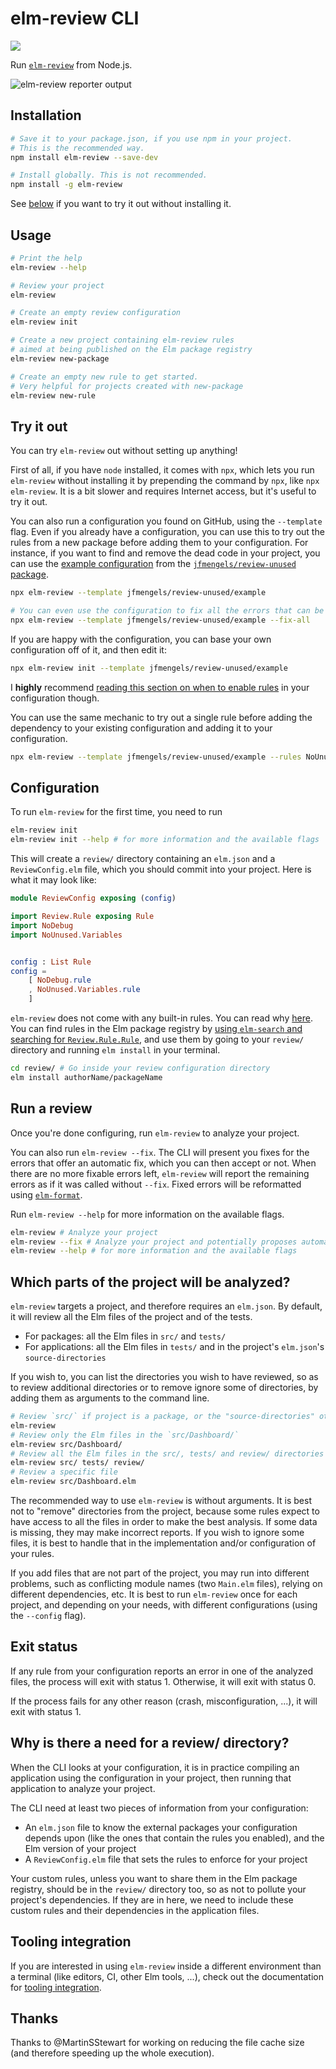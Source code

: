 # elm-review CLI

![](https://travis-ci.com/jfmengels/node-elm-review.svg?branch=master)

Run [`elm-review`] from Node.js.

![elm-review reporter output](https://github.com/jfmengels/node-elm-review/blob/master/documentation/images/elm-review-report.png?raw=true)

## Installation

```bash
# Save it to your package.json, if you use npm in your project.
# This is the recommended way.
npm install elm-review --save-dev

# Install globally. This is not recommended.
npm install -g elm-review
```

See [below](#try-it-out) if you want to try it out without installing it.

## Usage

```bash
# Print the help
elm-review --help       

# Review your project
elm-review              

# Create an empty review configuration
elm-review init         

# Create a new project containing elm-review rules
# aimed at being published on the Elm package registry
elm-review new-package  

# Create an empty new rule to get started.
# Very helpful for projects created with new-package
elm-review new-rule     
```

## Try it out

You can try `elm-review` out without setting up anything!

First of all, if you have `node` installed, it comes with `npx`, which lets you run `elm-review` without installing it by prepending the command by `npx`, like `npx elm-review`. It is a bit slower and requires Internet access, but it's useful to try it out.

You can also run a configuration you found on GitHub, using the `--template` flag. Even if you already have a configuration, you can use this to try out the rules from a new package before adding them to your configuration.
For instance, if you want to find and remove the dead code in your project, you can use the [example configuration](https://github.com/jfmengels/review-unused/tree/master/example) from the [`jfmengels/review-unused` package](https://package.elm-lang.org/packages/jfmengels/review-unused/latest/).

```bash
npx elm-review --template jfmengels/review-unused/example

# You can even use the configuration to fix all the errors that can be auto-fixed.
npx elm-review --template jfmengels/review-unused/example --fix-all
```

If you are happy with the configuration, you can base your own configuration off of it, and then edit it:

```bash
npx elm-review init --template jfmengels/review-unused/example
```

I **highly** recommend [reading this section on when to enable rules](https://package.elm-lang.org/packages/jfmengels/elm-review/latest/#when-to-write-or-enable-a-rule) in your configuration though.

You can use the same mechanic to try out a single rule before adding the dependency to your existing configuration and adding it to your configuration.

```bash
npx elm-review --template jfmengels/review-unused/example --rules NoUnused.Variables
```

## Configuration

To run `elm-review` for the first time, you need to run

```bash
elm-review init
elm-review init --help # for more information and the available flags
```

This will create a `review/` directory containing an `elm.json` and a `ReviewConfig.elm` file, which you should commit into your project. Here is what it may look like:

```elm
module ReviewConfig exposing (config)

import Review.Rule exposing Rule
import NoDebug
import NoUnused.Variables


config : List Rule
config =
    [ NoDebug.rule
    , NoUnused.Variables.rule
    ]
```

`elm-review` does not come with any built-in rules. You can read why [here](https://github.com/jfmengels/elm-review/blob/master/documentation/design/no-built-in-rules.md). You can find rules in the Elm package registry by [using `elm-search` and searching for `Review.Rule.Rule`](https://klaftertief.github.io/elm-search/?q=Review.Rule.Rule), and use them by going to your `review/` directory and running `elm install` in your terminal.

```bash
cd review/ # Go inside your review configuration directory
elm install authorName/packageName
```

## Run a review

Once you're done configuring, run `elm-review` to analyze your project.

You can also run `elm-review --fix`. The CLI will present you fixes for the errors that offer an automatic fix, which you can then accept or not. When there are no more fixable errors left, `elm-review` will report the remaining errors as if it was called without `--fix`. Fixed errors will be reformatted using [`elm-format`].

Run `elm-review --help` for more information on the available flags.

```bash
elm-review # Analyze your project
elm-review --fix # Analyze your project and potentially proposes automatic fixes
elm-review --help # for more information and the available flags
```


## Which parts of the project will be analyzed?

`elm-review` targets a project, and therefore requires an `elm.json`. By default, it will review all the Elm files of the project and of the tests.
  - For packages: all the Elm files in `src/` and `tests/`
  - For applications: all the Elm files in `tests/` and in the project's `elm.json`'s `source-directories`

If you wish to, you can list the directories you wish to have reviewed, so as to review additional directories or to remove ignore some of directories, by adding them as arguments to the command line.

```bash
# Review `src/` if project is a package, or the "source-directories" otherwise, along with `tests/`
elm-review
# Review only the Elm files in the `src/Dashboard/`
elm-review src/Dashboard/
# Review all the Elm files in the src/, tests/ and review/ directories
elm-review src/ tests/ review/
# Review a specific file
elm-review src/Dashboard.elm
```

The recommended way to use `elm-review` is without arguments. It is best not to "remove" directories from the project, because some rules expect to have access to all the files in order to make the best analysis. If some data is missing, they may make incorrect reports. If you wish to ignore some files, it is best to handle that in the implementation and/or configuration of your rules.

If you add files that are not part of the project, you may run into different problems, such as conflicting module names (two `Main.elm` files), relying on different dependencies, etc. It is best to run `elm-review` once for each project, and depending on your needs, with different configurations (using the `--config` flag).


## Exit status

If any rule from your configuration reports an error in one of the analyzed files, the process will exit with status 1. Otherwise, it will exit with status 0.

If the process fails for any other reason (crash, misconfiguration, ...), it will exit with status 1.


## Why is there a need for a review/ directory?

When the CLI looks at your configuration, it is in practice compiling an application using the configuration in your project, then running that application to analyze your project.

The CLI need at least two pieces of information from your configuration:
  - An `elm.json` file to know the external packages your configuration depends upon (like the ones that contain the rules you enabled), and the Elm version of your project
  - A `ReviewConfig.elm` file that sets the rules to enforce for your project

Your custom rules, unless you want to share them in the Elm package registry, should be in the `review/` directory too, so as not to pollute your project's dependencies. If they are in here, we need to include these custom rules and their dependencies in the application files.


[`elm-review`]: https://github.com/jfmengels/elm-review
[`elm-format`]: https://github.com/avh4/elm-format


## Tooling integration

If you are interested in using `elm-review` inside a different environment than a terminal (like editors, CI, other Elm tools, ...), check out the documentation for [tooling integration](./documentation/tooling-integration.md).


## Thanks

Thanks to @MartinSStewart for working on reducing the file cache size (and therefore speeding up the whole execution).
